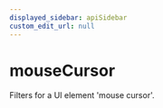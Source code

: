 ```yaml
---
displayed_sidebar: apiSidebar
custom_edit_url: null
---
```

# mouseCursor

Filters for a UI element 'mouse cursor'.


